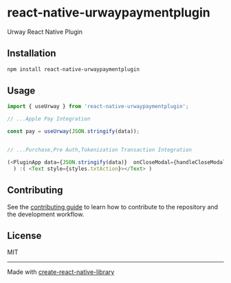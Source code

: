 # react-native-urwaypaymentplugin

Urway React Native Plugin

## Installation

```sh
npm install react-native-urwaypaymentplugin
```

## Usage


```js
import { useUrway } from 'react-native-urwaypaymentplugin';

// ...Apple Pay Integration

const pay = useUrway(JSON.stringify(data));


// ...Purchase,Pre Auth,Tokenization Transaction Integration

(<PluginApp data={JSON.stringify(data)}  onCloseModal={handleCloseModal} />
  ) :( <Text style={styles.txtAction}></Text> ) 
```


## Contributing

See the [contributing guide](CONTRIBUTING.md) to learn how to contribute to the repository and the development workflow.

## License

MIT

---

Made with [create-react-native-library](https://github.com/callstack/react-native-builder-bob)
